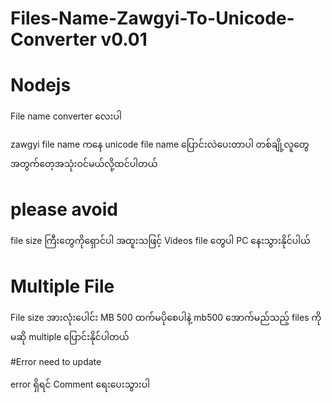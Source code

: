 # Files-Name-Zawgyi-To-Unicode-Converter v0.01

# Nodejs

File name converter လေးပါ

zawgyi file name ကနေ unicode file name ပြောင်းလဲပေးတာပါ
တစ်ချို့လူတွေအတွက်တေ့အသုံးဝင်မယ်လို့ထင်ပါတယ်

# please avoid
file size ကြီးတွေကိုရှောင်ပါ အထူးသဖြင့် Videos file တွေပါ 
  PC နေးသွားနိုင်ပါယ်

# Multiple File 
  File size အားလုံးပေါင်း MB 500 ထက်မပိုစေပါနဲ့
  mb500 အောက်မည်သည့် files ကိုမဆို multiple ပြောင်းနိုင်ပါတယ်
  
#Error
  need to update
  
error ရှိရင် Comment ရေးပေးသွားပါ  
  
